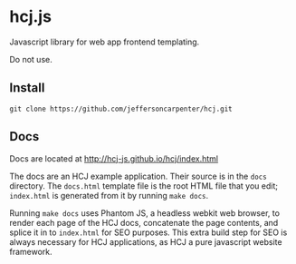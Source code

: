 # hcj.js #

Javascript library for web app frontend templating.

Do not use.

## Install ##

`git clone https://github.com/jeffersoncarpenter/hcj.git`

## Docs ##

Docs are located at http://hcj-js.github.io/hcj/index.html

The docs are an HCJ example application.  Their source is in the
`docs` directory.  The `docs.html` template file is the root HTML file
that you edit; `index.html` is generated from it by running `make
docs`.

Running `make docs` uses Phantom JS, a headless webkit web browser, to
render each page of the HCJ docs, concatenate the page contents, and
splice it in to `index.html` for SEO purposes.  This extra build step
for SEO is always necessary for HCJ applications, as HCJ a pure
javascript website framework.
